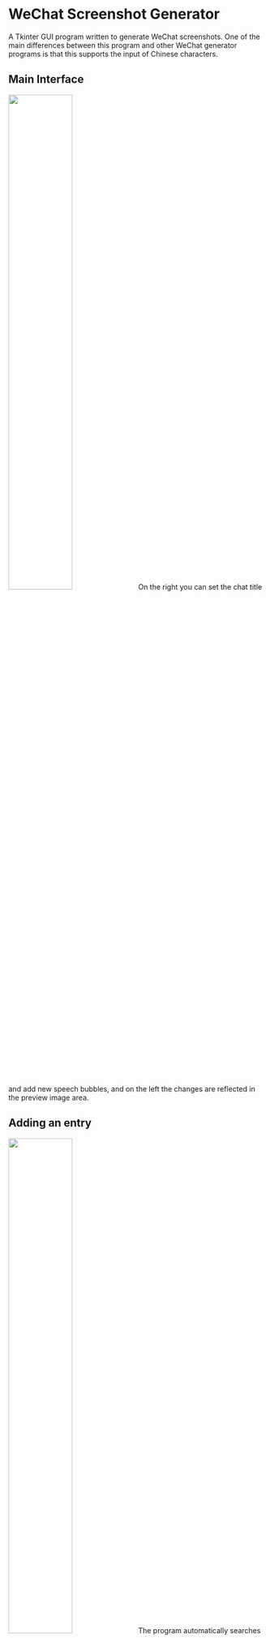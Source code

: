 # WeChat Screenshot Generator
A Tkinter GUI program written to generate WeChat screenshots. One of the main differences between this program and other WeChat generator programs is that this supports the input of Chinese characters. 

## Main Interface
<img src="https://user-images.githubusercontent.com/61149391/124533276-9c847180-de44-11eb-842e-e2b3c909dbbe.png" width=50% height=50%>
On the right you can set the chat title and add new speech bubbles, and on the left the changes are reflected in the preview image area.

## Adding an entry
<img src="https://user-images.githubusercontent.com/61149391/124533398-d5bce180-de44-11eb-989d-011692ee2dae.png" width=50% height=50%>
The program automatically searches through the files\avatars folder, and allows you to select either of them as the avatar of a speech bubble. The icons saved under the avatars folder do not need to be scaled to the correct size, as the resizing will be done by the program, but preferably, please only use square photos that are .JPG or .PNG. You will also be required to choose "left" or "right", meaning which side you want the speech bubble to be. "Right" will generate a green bubble instead of white.

## Saving images
<img src="https://user-images.githubusercontent.com/61149391/124533719-727f7f00-de45-11eb-8cf8-aeee752d32f4.png" width=50% height=50%>
Once you are finished, you can either choose to save the speech bubbles individually using the save button on the bottom right corner, or save the whole screenshot using the button on the bottom left. Images will be saved under the output folder, and the name of each image file will be given a unique timestamp, so in most situations, the images will not be replaced by each other (unless you quickly save twice within 1 second). 

## Limits
<img src="https://user-images.githubusercontent.com/61149391/124533937-d609ac80-de45-11eb-937e-f4edc0349fb6.png" width=50% height=50%>
The program currently does not support longer screenshots than the given preview image.
